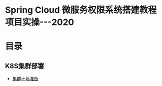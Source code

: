 


#  Spring Cloud 微服务权限系统搭建教程项目实操---2020
                         
# 目录
 
## K8S集群部署
   * [集群环境准备]()
 
